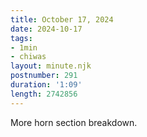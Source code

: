 ```yaml
---
title: October 17, 2024
date: 2024-10-17
tags:
- 1min
- chiwas
layout: minute.njk
postnumber: 291
duration: '1:09'
length: 2742856
---
```

More horn section breakdown. 